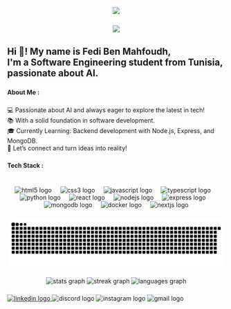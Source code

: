 <div align="center">
  <img src="https://profile-counter.glitch.me/FedyBenMahfoudh/count.svg?"  />
</div>

###

<div align="center">
  <img height="200" src="https://media.licdn.com/dms/image/v2/D4E16AQHTFk92bui-bg/profile-displaybackgroundimage-shrink_350_1400/profile-displaybackgroundimage-shrink_350_1400/0/1731574321038?e=1743033600&v=beta&t=TwmoDqhMIs-zQZ2XmdzzVgd-tp3JBGtg9YnebjrqimY"  />
</div>

###

<h2 align="left">Hi 👋! My name is Fedi Ben Mahfoudh, <br>I'm a Software Engineering student from Tunisia, <br>passionate about AI.</h2>

###

<h4 align="left">About Me :</h4>

###

<p align="left">💻 Passionate about AI and always eager to explore the latest in tech!<br>📚 With a solid foundation in software development.<br>🎓 Currently Learning: Backend development with Node.js, Express, and MongoDB.<br>📩 Let’s connect and turn ideas into reality!</p>

###

<h4 align="left">Tech Stack :</h4>

###

<br clear="both">

<div align="center">
  <img src="https://cdn.jsdelivr.net/gh/devicons/devicon/icons/html5/html5-original.svg" height="30" alt="html5 logo"  />
  <img width="12" />
  <img src="https://cdn.jsdelivr.net/gh/devicons/devicon/icons/css3/css3-original.svg" height="30" alt="css3 logo"  />
  <img width="12" />
  <img src="https://cdn.jsdelivr.net/gh/devicons/devicon/icons/javascript/javascript-original.svg" height="30" alt="javascript logo"  />
  <img width="12" />
  <img src="https://cdn.jsdelivr.net/gh/devicons/devicon/icons/typescript/typescript-original.svg" height="30" alt="typescript logo"  />
  <img width="12" />
  <img src="https://cdn.jsdelivr.net/gh/devicons/devicon/icons/python/python-original.svg" height="30" alt="python logo"  />
  <img width="12" />
  <img src="https://cdn.jsdelivr.net/gh/devicons/devicon/icons/react/react-original.svg" height="30" alt="react logo"  />
  <img width="12" />
  <img src="https://cdn.jsdelivr.net/gh/devicons/devicon/icons/nodejs/nodejs-original.svg" height="30" alt="nodejs logo"  />
  <img width="12" />
  <img src="https://cdn.jsdelivr.net/gh/devicons/devicon/icons/express/express-original.svg" height="30" alt="express logo"  />
  <img width="12" />
  <img src="https://cdn.jsdelivr.net/gh/devicons/devicon/icons/mongodb/mongodb-original.svg" height="30" alt="mongodb logo"  />
  <img width="12" />
  <img src="https://cdn.jsdelivr.net/gh/devicons/devicon/icons/docker/docker-original.svg" height="30" alt="docker logo"  />
  <img width="12" />
  <img src="https://cdn.jsdelivr.net/gh/devicons/devicon/icons/nextjs/nextjs-original.svg" height="30" alt="nextjs logo"  />
</div>

###

<img src="https://raw.githubusercontent.com/FedyBenMahfoudh/FedyBenMahfoudh/output/snake.svg" alt="Snake animation" />

###

<div align="center">
  <img src="https://github-readme-stats.vercel.app/api?username=FedyBenMahfoudh&hide_title=false&hide_rank=false&show_icons=true&include_all_commits=true&count_private=true&disable_animations=false&theme=dracula&locale=en&hide_border=false" height="150" alt="stats graph"  />
  <img src="https://streak-stats.demolab.com?user=FedyBenMahfoudh&locale=en&mode=daily&theme=dracula&hide_border=false&border_radius=5" height="150" alt="streak graph"  />
  <img src="https://github-readme-stats.vercel.app/api/top-langs?username=FedyBenMahfoudh&locale=en&hide_title=false&layout=compact&card_width=320&langs_count=5&theme=dracula&hide_border=false" height="150" alt="languages graph"  />
</div>

###

<div align="left">
</div>

###

<div align="left">
  <a href="https://www.linkedin.com/in/benmahfoudhfedi/" target="_blank">
    <img src="https://img.shields.io/static/v1?message=LinkedIn&logo=linkedin&label=&color=0077B5&logoColor=white&labelColor=&style=for-the-badge" height="40" alt="linkedin logo"  />
  </a>
  <img src="https://img.shields.io/static/v1?message=Discord&logo=discord&label=&color=7289DA&logoColor=white&labelColor=&style=for-the-badge" height="40" alt="discord logo"  />
  <img src="https://img.shields.io/static/v1?message=Instagram&logo=instagram&label=&color=E4405F&logoColor=white&labelColor=&style=for-the-badge" height="40" alt="instagram logo"  />
  <img src="https://img.shields.io/static/v1?message=Gmail&logo=gmail&label=&color=D14836&logoColor=white&labelColor=&style=for-the-badge" height="40" alt="gmail logo"  />
</div>

###
